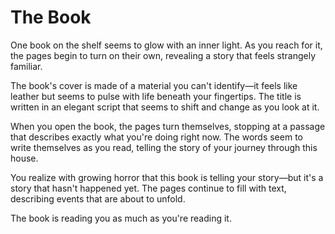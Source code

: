 # The Book

One book on the shelf seems to glow with an inner light. As you reach for it, the pages begin to turn on their own, revealing a story that feels strangely familiar.

The book's cover is made of a material you can't identify—it feels like leather but seems to pulse with life beneath your fingertips. The title is written in an elegant script that seems to shift and change as you look at it.

When you open the book, the pages turn themselves, stopping at a passage that describes exactly what you're doing right now. The words seem to write themselves as you read, telling the story of your journey through this house.

You realize with growing horror that this book is telling your story—but it's a story that hasn't happened yet. The pages continue to fill with text, describing events that are about to unfold.

The book is reading you as much as you're reading it. 